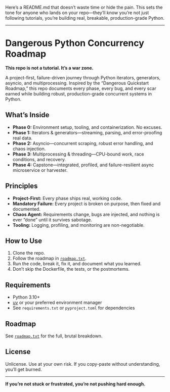 Here’s a README.md that doesn’t waste time or hide the pain. This sets the tone for anyone who lands on your repo—they’ll know you’re not just following tutorials, you’re building real, breakable, production-grade Python.

---

# Dangerous Python Concurrency Roadmap

**This repo is not a tutorial. It’s a war zone.**

A project-first, failure-driven journey through Python iterators, generators, asyncio, and multiprocessing. Inspired by the “Dangerous Quickstart Roadmap,” this repo documents every phase, every bug, and every scar earned while building robust, production-grade concurrent systems in Python.

## What’s Inside

- **Phase 0:** Environment setup, tooling, and containerization. No excuses.
- **Phase 1:** Iterators & generators—streaming, parsing, and error-proofing real data.
- **Phase 2:** Asyncio—concurrent scraping, robust error handling, and chaos injection.
- **Phase 3:** Multiprocessing & threading—CPU-bound work, race conditions, and recovery.
- **Phase 4:** Capstone—integrated, profiled, and failure-resilient async microservice or harvester.

## Principles

- **Project-First:** Every phase ships real, working code.
- **Mandatory Failure:** Every project is broken on purpose, then fixed and documented.
- **Chaos Agent:** Requirements change, bugs are injected, and nothing is ever “done” until it survives sabotage.
- **Tooling:** Logging, profiling, and monitoring are non-negotiable.

## How to Use

1. Clone the repo.
2. Follow the roadmap in [`roadmap.txt`](iterator_roadmap.txt).
3. Run the code, break it, fix it, and document what you learned.
4. Don’t skip the Dockerfile, the tests, or the postmortems.

## Requirements

- Python 3.10+
- [uv](https://github.com/astral-sh/uv) or your preferred environment manager
- See `requirements.txt` or `pyproject.toml` for dependencies

## Roadmap

See [`roadmap.txt`](roadmap.txt) for the full, brutal breakdown.

## License

Unlicense. Use at your own risk. If you copy-paste without understanding, you’ll get burned.

---

**If you’re not stuck or frustrated, you’re not pushing hard enough.**